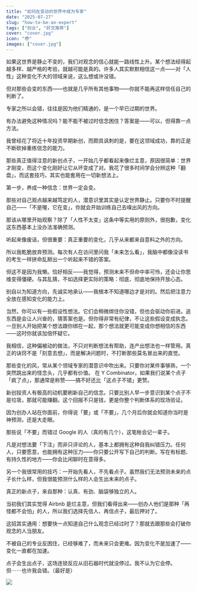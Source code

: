 ```yaml
---
title: "如何在变动的世界中成为专家"
date: "2025-07-27"
slug: "how-to-be-an-expert"
tags: ["创业", "好文推荐"]
cover: "cover.jpg"
icon: "😎"
images: ["cover.jpg"]
---
```

如果这世界是静止不变的，我们对观念的信心就能一路线性上升。某个想法经得起越多样、越严格的考验，就越可能是真的。许多人其实默默相信这一点——对「人性」这种变化不大的领域来说，这么想或许没错。



但对那些会变的东西——也就是几乎所有其他事物——你就不能再这样信任自己的判断了。



专家之所以会错，往往是因为他们精通的，是一个早已过期的世界。



有办法避免这种情况吗？能不能不被过时信念困住？答案是——可以，但得靠一点方法。



我曾经花了将近十年投资早期新创，而颇具讽刺的是，要在这领域成功，靠的正是不断砍掉重练信念的能力。



那些真正值得注意的新创点子，一开始几乎都看起来像烂主意，原因很简单：世界才刚变，而这个变化刚好让它从坏变成了对。我花了很多时间学会分辨这种「翻盘」，而这套技巧，其实也能套用在一切新想法上。



第一步，养成一种信念：世界一定会变。



那些对自己观点越来越笃定的人，潜意识里其实是认定世界静止。只要你不时提醒自己——「不是喔，它在变」，你就会开始训练自己去嗅出风的方向。



那该从哪里开始观察？除了「人性不太变」这条中等实用的原则外，很抱歉，变化这东西基本上没办法准确预测。



听起来像废话，但很重要：真正重要的变化，几乎从来都来自意料之外的方向。



所以我乾脆放弃预测。每次有人在访问里问我「未来怎么看」，我脑中都像没读书的考生一样拼命乱掰出一个听起来不错的答案。



但这不是因为我懒。恰好相反——我觉得，预测未来不但命中率可怜，还会让你思维变得僵硬。与其乱猜，不如选择更实际的策略：彻底、彻底地保持开放心态。



别自以为知道方向，先诚实地承认——我根本不知道哪边才是对的。然后把注意力全放在感知变化的能力上。



当然，你可以有一些假设性想法。它们会稍微绑住你没错，但也会驱动你前进。追东西是会让人兴奋的，猜答案也是。但你得非常有纪律，不让这些假设变成执念。
一旦别人开始把某个想法跟你绑在一起，那个想法就更可能变成你想相信的东西——这时你就该加倍怀疑它。



我相信，这种偏被动的做法，不只对判断想法有帮助，连产出想法也一样管用。真正的诀窍不是「刻意去想」，而是解决问题时，不打断那些莫名冒出来的直觉。



那些变化的风，常从某个领域专家的潜意识中吹出来。只要你对某件事够熟，一个突然跳出来的怪念头，几乎都有价值。
在 Y Combinator，如果我们说某个点子「疯了点」，那通常是称赞——搞不好还比「这点子不错」更赞。



新创投资人有极高的动机要刷新自己的信念。只要比别人早一步意识到某个点子不是垃圾，那就可能赚翻。这个回报不只是钱，更是你整个判断体系的现场验证。



因为创办人站在你面前，你得说「要」或「不要」，几个月后你就会知道你当时是神预测，还是大走眼。



那些说「不要」而错过 Google 的人（真的有几个），这笔帐会记一辈子。



凡是对想法要「下注」而非只评论的人，基本上都拥有这种自我纠错压力。任何人，只要愿意，也能拥有这种压力——你只要公开写下自己的判断。写在有标题、有持久性的地方——你会比闲聊时在意得多。



另一个我很常用的技巧：一开始先看人，不先看点子。虽然我们无法预测未来的点子长什么样，但我很能预测什么样的人会生出未来的点子。



真正的新点子，来自那种：认真、有劲、脑袋够独立的人。



当初我们其实觉得 Airbnb 是烂主意，但我们看得出来——创办人他们是那种「再怪都不会怕」的人，所以我们选择先信人、再信点子，最后押对了。



这招其实通用：想要快一点知道自己什么观念已经过时了？那就去跟那些会打破你观念的人当朋友。



不被自己的专业反困住，已经够难了，而未来只会更难。因为变化不是加速了——变化一直都在加速。



点子会生出点子，这场连锁反应从旧石器时代就没停过。我不认为它会停。
但⋯⋯也许我会错。（最好是）




![](https://prod-files-secure.s3.us-west-2.amazonaws.com/112d0858-5090-4d34-a606-b75eb8d65fd2/46476355-9cf3-4e99-9b7a-3531bc426380/1000202064.png?X-Amz-Algorithm=AWS4-HMAC-SHA256&X-Amz-Content-Sha256=UNSIGNED-PAYLOAD&X-Amz-Credential=ASIAZI2LB466RRF2WUK6%2F20250830%2Fus-west-2%2Fs3%2Faws4_request&X-Amz-Date=20250830T204337Z&X-Amz-Expires=3600&X-Amz-Security-Token=IQoJb3JpZ2luX2VjEIX%2F%2F%2F%2F%2F%2F%2F%2F%2F%2FwEaCXVzLXdlc3QtMiJIMEYCIQCkNyZch1PrpSlXwP1NwfWV6rLv90x1zTSNNcunAgrsTwIhAL8LfVgtw3XEylDjcUjN9Et9Q7rJ2lMbqZv2rz9oRwTzKogECN3%2F%2F%2F%2F%2F%2F%2F%2F%2F%2FwEQABoMNjM3NDIzMTgzODA1IgzlMrekjZl7DqA6DLUq3APxphtp4PoJo8S50m0Nc6mQpLWeWgmQZGiC4nMaadmk6u%2Bd3zPQ%2B%2BXJDoGwvi2ByW9Ywh1EwL61k5t8lgKeDafdSZSW6zVbz4c9xdAnJRx7j0e56Gxu4KOiZibkYFr2DhBezAAk2YL2DAr%2BcGoIN4cgoMoxs8J9%2FBBLJF%2FX1%2FmZVdBLSwe2jEelGyZ7T83Cxck6iz7NBHpDbAzeH%2BUtn1dBa8kL1Q127Nh8OLNR6IWXYo6mL5TtOmyf1%2F%2FhFCalGPBT%2F9FmWCm5onX%2Fg4ChSQsq3hgUVh%2FfJ5E%2F3UcA7B3hK2Fw525D0I7F4snvkX%2FI93bQBzgS8IVZWHreP7LaQdsb3XFaLFeJMCSRVB3%2B%2BG7gV3fHvHXgKQyt1qUSEN3wYBd7bilLVMxkIVEhtgxu8dg7hFv3q3Yg5XW3J1Q40wXeANG4L5OsfVk0sZDJ2yD43M9lP0StuSRejlEnDVtMl4QGASzOKeGQrDwfLcL9J2IGH%2Fu0DrnM8bnte7F4doncta5KXjuWnj%2BIBNXmnVAMVM3YEKSh9AmTmIV18G7TkHWvXHgtArB1AbAB%2FkxlhJbAcy0oE4SBIYZlIgDdmYBvjQ8gsZBFGGjRrkQQNvbpImlckZO2BuPXiZOho%2FD4kDD8uc3FBjqkAaMV21MvmWO1SXEw59DsQc663rfSqq2uuI5buVrgnUnO4qEJVDIcIv18zK3wLI%2F4CfA02Urpscz%2BjoQWapWII1bm7W4MjGOrj1M%2BQPmWYM3Ib%2BHTrIFUyKKPpmKM4TIgWHlpmaLkyCcui%2Brs25BG2FF%2FSoArDgWLlYMq1JKi6p%2F47gcCBX82J1MKUX6%2B8lv1PVvHRJqZrd4HQX4AE0NDHwVsbEUf&X-Amz-Signature=1ceda3b7e5e3b6a81bb6bf7ecde9168afe61cf5281d8adb767a770f89368a5b2&X-Amz-SignedHeaders=host&x-amz-checksum-mode=ENABLED&x-id=GetObject)

